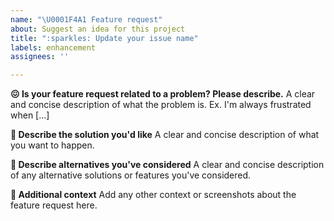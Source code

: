 ```yaml
---
name: "\U0001F4A1 Feature request"
about: Suggest an idea for this project
title: ":sparkles: Update your issue name"
labels: enhancement
assignees: ''

---
```


**😖 Is your feature request related to a problem? Please describe.**
A clear and concise description of what the problem is. Ex. I'm always frustrated when [...]

**🤩 Describe the solution you'd like**
A clear and concise description of what you want to happen.

**🤔 Describe alternatives you've considered**
A clear and concise description of any alternative solutions or features you've considered.

**📜 Additional context**
Add any other context or screenshots about the feature request here.
